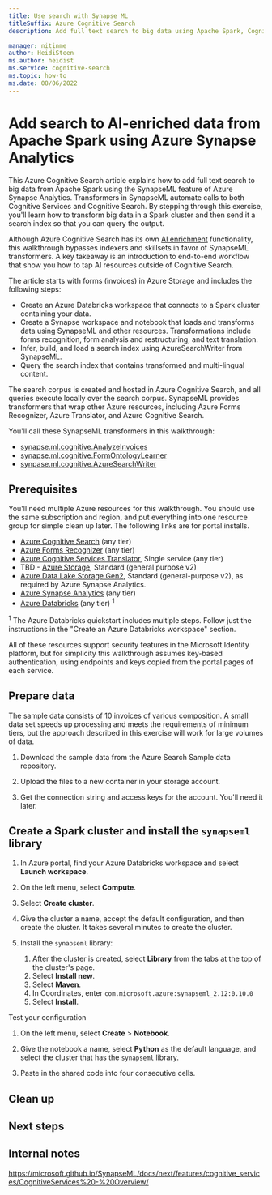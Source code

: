 ```yaml
---
title: Use search with Synapse ML
titleSuffix: Azure Cognitive Search
description: Add full text search to big data using Apache Spark, Cognitive Services for Big Data, and Synapse ML. Ingest data frames from Azure Databricks, transform it using Cognitive Services resources, then load it into a generated index using the AzureSearchWriter functions in Synapse ML.

manager: nitinme
author: HeidiSteen
ms.author: heidist
ms.service: cognitive-search
ms.topic: how-to
ms.date: 08/06/2022
---
```


# Add search to AI-enriched data from Apache Spark using Azure Synapse Analytics

This Azure Cognitive Search article explains how to add full text search to big data from Apache Spark using the SynapseML feature of Azure Synapse Analytics. Transformers in SynapseML automate calls to both Cognitive Services and Cognitive Search. By stepping through this exercise, you'll learn how to transform big data in a Spark cluster and then send it a search index so that you can query the output. 

Although Azure Cognitive Search has its own [AI enrichment](cognitive-search-concept-intro.md) functionality, this walkthrough bypasses indexers and skillsets in favor of SynapseML transformers. A key takeaway is an introduction to end-to-end workflow that show you how to tap AI resources outside of Cognitive Search.

The article starts with forms (invoices) in Azure Storage and includes the following steps:

+ Create an Azure Databricks workspace that connects to a Spark cluster containing your data.
+ Create a Synapse workspace and notebook that loads and transforms data using SynapseML and other resources. Transformations include forms recognition, form analysis and restructuring, and text translation.
+ Infer, build, and load a search index using AzureSearchWriter from SynapseML.
+ Query the search index that contains transformed and multi-lingual content.

The search corpus is created and hosted in Azure Cognitive Search, and all queries execute locally over the search corpus. SynapseML provides transformers that wrap other Azure resources, including Azure Forms Recognizer, Azure Translator, and Azure Cognitive Search.

You'll call these SynapseML transformers in this walkthrough:

+ [synapse.ml.cognitive.AnalyzeInvoices](https://microsoft.github.io/SynapseML/docs/documentation/transformers/transformers_cognitive/#analyzeinvoices)
+ [synapse.ml.cognitive.FormOntologyLearner](https://mmlspark.blob.core.windows.net/docs/0.10.0/pyspark/synapse.ml.cognitive.html#module-synapse.ml.cognitive.FormOntologyTransformer)
+ [synpase.ml.cognitive.AzureSearchWriter](https://microsoft.github.io/SynapseML/docs/documentation/transformers/transformers_cognitive/#azuresearch)

## Prerequisites

You'll need multiple Azure resources for this walkthrough. You should use the same subscription and region, and put everything into one resource group for simple clean up later. The following links are for portal installs.

+ [Azure Cognitive Search](search-create-service-portal.md) (any tier)
+ [Azure Forms Recognizer](../applied-ai-services/form-recognizer/create-a-form-recognizer-resource.md) (any tier)
+ [Azure Cognitive Services Translator](../cognitive-services/translator/how-to-create-translator-resource.md), Single service (any tier)
+ TBD - [Azure Storage](../storage/common/storage-account-create.md?tabs=azure-portal), Standard (general purpose v2)
+ [Azure Data Lake Storage Gen2](../storage/blobs/create-data-lake-storage-account.md), Standard (general-purpose v2), as required by Azure Synapse Analytics.
+ [Azure Synapse Analytics](../synapse-analytics/get-started-create-workspace.md) (any tier)
+ [Azure Databricks](/azure/databricks/scenarios/quickstart-create-databricks-workspace-portal?tabs=azure-portal) (any tier) <sup>1</sup>

<sup>1</sup> The Azure Databricks quickstart includes multiple steps. Follow just the instructions in the "Create an Azure Databricks workspace" section.

All of these resources support security features in the Microsoft Identity platform, but for simplicity this walkthrough assumes key-based authentication, using endpoints and keys copied from the portal pages of each service.

## Prepare data

The sample data consists of 10 invoices of various composition. A small data set speeds up processing and meets the requirements of minimum tiers, but the approach described in this exercise will work for large volumes of data.

1. Download the sample data from the Azure Search Sample data repository.

1. Upload the files to a new container in your storage account.

1. Get the connection string and access keys for the account. You'll need it later.

## Create a Spark cluster and install the `synapseml` library

1. In Azure portal, find your Azure Databricks workspace and select **Launch workspace**.

1. On the left menu, select **Compute**.

1. Select **Create cluster**.

1. Give the cluster a name, accept the default configuration, and then create the cluster. It takes several minutes to create the cluster.

1. Install the `synapseml` library:

   1. After the cluster is created, select **Library** from the tabs at the top of the cluster's page.
   1. Select **Install new**.
   1. Select **Maven**.
   1. In Coordinates, enter `com.microsoft.azure:synapseml_2.12:0.10.0`
   1. Select **Install**.

Test your configuration

1. On the left menu, select **Create** > **Notebook**.

1. Give the notebook a name, select **Python** as the default language, and select the cluster that has the `synapseml` library.

1. Paste in the shared code into four consecutive cells.

## Clean up

## Next steps

## Internal notes

https://microsoft.github.io/SynapseML/docs/next/features/cognitive_services/CognitiveServices%20-%20Overview/